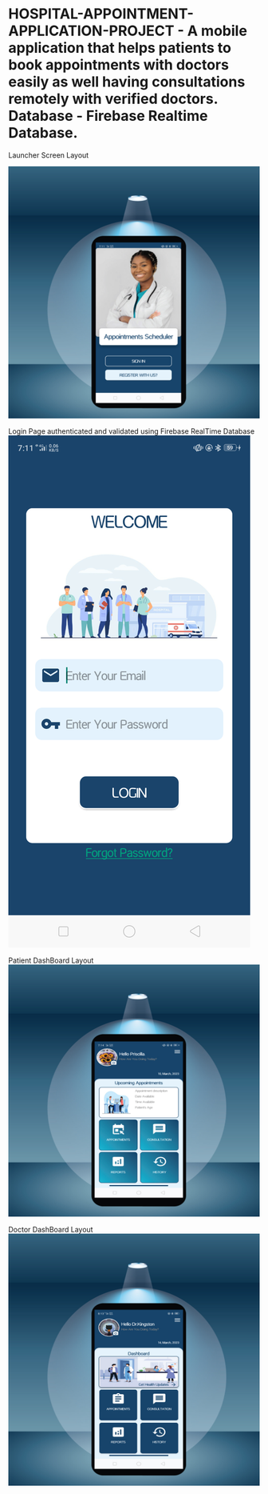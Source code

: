 # HOSPITAL-APPOINTMENT-APPLICATION-PROJECT - A mobile application that helps patients to book appointments with doctors easily as well having consultations remotely with verified doctors. Database - Firebase Realtime Database.
 
 Launcher Screen Layout
 
![Launcher Screen](https://github.com/Dalton-47/HOSPITAL-APPOINTMENT-APPLICATION-PROJECT/blob/master/Launcher-Screen-Mock-Up.jpg)


Login Page authenticated and validated using Firebase RealTime Database
![Login Page](https://github.com/Dalton-47/HOSPITAL-APPOINTMENT-APPLICATION-PROJECT/blob/master/image_two.png)

Patient DashBoard Layout
![Patient Dashboard](https://github.com/Dalton-47/HOSPITAL-APPOINTMENT-APPLICATION-PROJECT/blob/master/Patient-Mock-Up.jpg)

Doctor DashBoard Layout
![Doctor DashBoard](https://github.com/Dalton-47/HOSPITAL-APPOINTMENT-APPLICATION-PROJECT/blob/master/Doc-Dashboard-MockUp.jpg)
